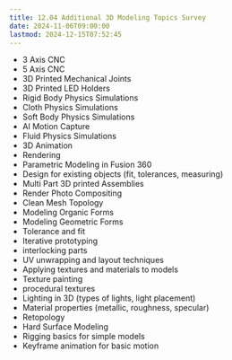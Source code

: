 ```yaml
---
title: 12.04 Additional 3D Modeling Topics Survey
date: 2024-11-06T09:00:00
lastmod: 2024-12-15T07:52:45
---
```


- 3 Axis CNC
- 5 Axis CNC
- 3D Printed Mechanical Joints
- 3D Printed LED Holders
- Rigid Body Physics Simulations
- Cloth Physics Simulations
- Soft Body Physics Simulations
- AI Motion Capture
- Fluid Physics Simulations
- 3D Animation
- Rendering
- Parametric Modeling in Fusion 360
- Design for existing objects (fit, tolerances, measuring)
- Multi Part 3D printed Assemblies
- Render Photo Compositing
- Clean Mesh Topology
- Modeling Organic Forms
- Modeling Geometric Forms
- Tolerance and fit
- Iterative prototyping
- interlocking parts
- UV unwrapping and layout techniques
- Applying textures and materials to models
- Texture painting
- procedural textures
- Lighting in 3D (types of lights, light placement)
- Material properties (metallic, roughness, specular)
- Retopology
- Hard Surface Modeling
- Rigging basics for simple models
- Keyframe animation for basic motion
